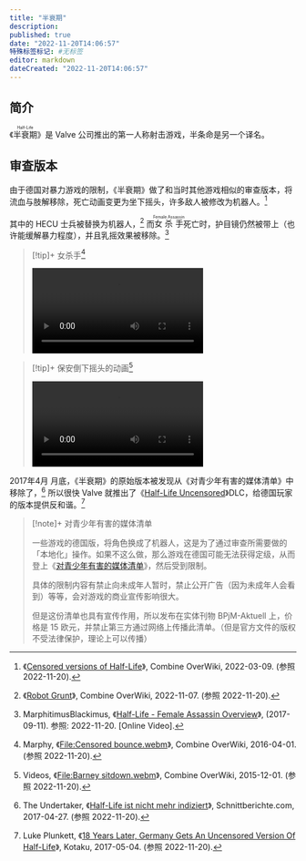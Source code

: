 ```yaml
---
title: "半衰期"
description:
published: true
date: "2022-11-20T14:06:57"
特殊标签标记: #无标签
editor: markdown
dateCreated: "2022-11-20T14:06:57"
---
```


## 简介

《<ruby>半衰期<rp>(</rp><rt>Half-Life</rt><rp>)</rp></ruby>》是 Valve 公司推出的第一人称射击游戏，半条命是另一个译名。

## 审查版本

由于德国对暴力游戏的限制，《半衰期》做了和当时其他游戏相似的审查版本，将流血与肢解移除，死亡动画变更为坐下摇头，许多敌人被修改为机器人。[^cvoh]

[^cvoh]: 《[Censored versions of Half-Life](https://combineoverwiki.net/wiki/Censored_versions_of_Half-Life)》, Combine OverWiki, 2022-03-09. (参照 2022-11-20).

其中的 HECU 士兵被替换为机器人，[^wirg] 而<ruby>女杀手<rp>(</rp><rt>Female Assassin</rt><rp>)</rp></ruby>死亡时，护目镜仍然被带上（也许能缓解暴力程度），并且乳摇效果被移除。[^sbb9YYkag94]

[^wirg]: 《[Robot Grunt](https://combineoverwiki.net/wiki/Robot_Grunt)》, Combine OverWiki, 2022-11-07. (参照 2022-11-20).

[^sbb9YYkag94]: MarphitimusBlackimus, 《[Half-Life - Female Assassin Overview](https://www.youtube.com/watch?v=sbb9YYkag94)》, (2017-09-11). 参照: 2022-11-20. [Online Video].

> [!tip]+ 女杀手[^f_cb]
>
> ![type:video](https://s3.tebi.io/ggame/game/半衰期/Censored_bounce.webm)

[^f_cb]:  Marphy, 《[File:Censored bounce.webm](https://combineoverwiki.net/wiki/File:Censored_bounce.webm)》, Combine OverWiki, 2016-04-01. (参照 2022-11-20).

> [!tip]+ 保安倒下摇头的动画[^f_bs]
>
> ![type:video](https://s3.tebi.io/ggame/game/半衰期/Barney_sitdown.webm)

[^f_bs]:  Videos, 《[File:Barney sitdown.webm](https://combineoverwiki.net/wiki/File:Barney_sitdown.webm)》, Combine OverWiki, 2015-12-01. (参照 2022-11-20).

2017年4月 月底，《半衰期》的原始版本被发现从《对青少年有害的媒体清单》中移除了，[^11984] 所以很快 Valve 就推出了《[Half-Life Uncensored][]》DLC，给德国玩家的版本提供反和谐。[^36212]

[^11984]: The Undertaker, 《[Half-Life ist nicht mehr indiziert](https://web.archive.org/web/20220416043234/https://www.schnittberichte.com/news.php?ID=11984)》, Schnittberichte.com, 2017-04-27. (参照 2022-11-20).

[Half-Life Uncensored]: https://steamdb.info/app/632440/

[^36212]: Luke Plunkett, 《[18 Years Later, Germany Gets An Uncensored Version Of Half-Life](https://web.archive.org/web/20220907141917/https://kotaku.com/18-years-later-germany-gets-an-uncensored-version-of-h-1794936212)》, Kotaku, 2017-05-04. (参照 2022-11-20).

> [!note]+ 对青少年有害的媒体清单
>
> 一些游戏的德国版，将角色换成了机器人，这是为了通过审查所需要做的「本地化」操作。如果不这么做，那么游戏在德国可能无法获得定级，从而登上《[对青少年有害的媒体清单][]》，然后受到限制。
>
> 具体的限制内容有禁止向未成年人暂时，禁止公开广告（因为未成年人会看到）等等，会对游戏的商业宣传影响很大。
>
> 但是这份清单也具有宣传作用，所以发布在实体刊物 BPjM-Aktuell 上，价格是 15 欧元，并禁止第三方通过网络上传播此清单。（但是官方文件的版权不受法律保护，理论上可以传播）

[对青少年有害的媒体清单]: https://de.wikipedia.org/wiki/Bundeszentrale_f%C3%BCr_Kinder-_und_Jugendmedienschutz
